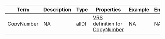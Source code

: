 |Term | Description | Type | Properties | Example | Enum|
| ---| ---| ---| ---| ---| --- |
| CopyNumber | NA | allOf | [VRS definition for CopyNumber](https://w3id.org/ga4gh/schema/vrs/1.2/vrs.json#/definitions/CopyNumber) | NA | NA|
